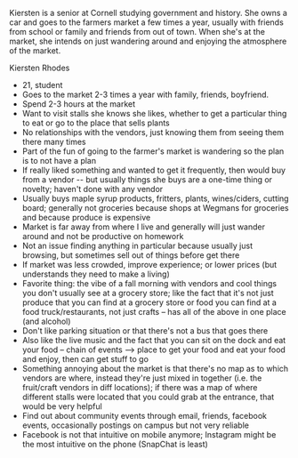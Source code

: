 Kiersten is a senior at Cornell studying government and history. She owns a car and goes to the farmers market a few times a year, usually with friends from school or family and friends from out of town. When she's at the market, she intends on just wandering around and enjoying the atmosphere of the market.

Kiersten Rhodes
- 21, student
- Goes to the market 2-3 times a year with family, friends, boyfriend. 
- Spend 2-3 hours at the market
- Want to visit stalls she knows she likes, whether to get a particular thing to eat or go to the place that sells plants 
- No relationships with the vendors, just knowing them from seeing them there many times 
- Part of the fun of going to the farmer's market is wandering so the plan is to not have a plan 
- If really liked something and wanted to get it frequently, then would buy from a vendor -- but usually things she buys are a one-time thing or novelty; haven't done with any vendor
- Usually buys maple syrup products, fritters, plants, wines/ciders, cutting board; generally not groceries because shops at Wegmans for groceries and because produce is expensive
- Market is far away from where I live and generally will just wander around and not be productive on homework 
- Not an issue finding anything in particular because usually just browsing, but sometimes sell out of things before get there 
- If market was less crowded, improve experience; or lower prices (but understands they need to make a living)
- Favorite thing: the vibe of a fall morning with vendors and cool things you don't usually see at a grocery store; like the fact that it's not just produce that you can find at a grocery store or food you can find at a food truck/restaurants, not just crafts – has all of the above in one place (and alcohol)
- Don't like parking situation or that there's not a bus that goes there
- Also like the live music and the fact that you can sit on the dock and eat your food – chain of events --> place to get your food and eat your food and enjoy, then can get stuff to go
- Something annoying about the market is that there's no map as to which vendors are where, instead they're just mixed in together (i.e. the fruit/craft vendors in diff locations); if there was a map of where different stalls were located that you could grab at the entrance, that would be very helpful 
- Find out about community events through email, friends, facebook events, occasionally postings on campus but not very reliable
- Facebook is not that intuitive on mobile anymore; Instagram might be the most intuitive on the phone (SnapChat is least)